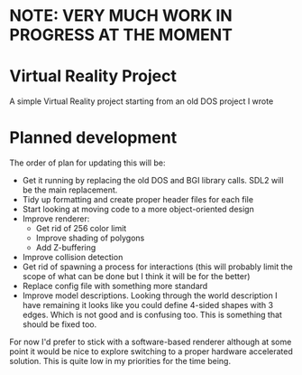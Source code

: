 # NOTE: VERY MUCH WORK IN PROGRESS AT THE MOMENT

# Virtual Reality Project

A simple Virtual Reality project starting from an old DOS project I wrote

# Planned development

The order of plan for updating this will be:
* Get it running by replacing the old DOS and BGI library calls. SDL2 will be the main replacement.
* Tidy up formatting and create proper header files for each file
* Start looking at moving code to a more object-oriented design
* Improve renderer:
  * Get rid of 256 color limit
  * Improve shading of polygons
  * Add Z-buffering
* Improve collision detection
* Get rid of spawning a process for interactions (this will probably limit the scope of what can be done but I think it will be for the better)
* Replace config file with something more standard
* Improve model descriptions. Looking through the world description I have remaining it looks like you could define 4-sided shapes with 3 edges. Which is not good and is confusing too. This is something that should be fixed too.

For now I'd prefer to stick with a software-based renderer although at some point it would be nice to explore switching to a proper hardware accelerated solution. This is quite low in my priorities for the time being.
